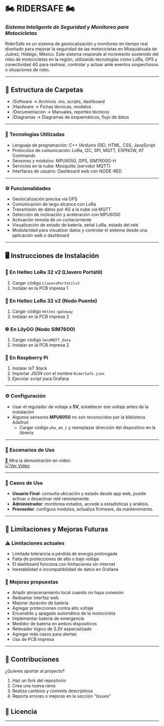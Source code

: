 # 🏍️ RIDERSAFE 🏍️
### *Sistema Inteligente de Seguridad y Monitoreo para Motocicletas*

RiderSafe es un sistema de geolocalización y monitoreo en tiempo real diseñado para mejorar la seguridad de las motocicletas en Mixquiahuala de Juárez, Hidalgo, México. Este sistema responde al incremento sostenido del robo de motocicletas en la región, utilizando tecnologías como LoRa, GPS y conectividad 4G para rastrear, controlar y actuar ante eventos sospechosos o situaciones de robo.

---

## 📁 Estructura de Carpetas
- /Software → Archivos .ino, scripts, dashboard
- /Hardware → Fichas técnicas, modelos
- /Documentacion → Manuales, reportes técnicos
- /Diagramas → Diagramas de esquemáticos, flujo de datos

---

### 🧠 Tecnologías Utilizadas

- Lenguaje de programación: C++ (Arduino IDE), HTML, CSS, JavaScript  
- Protocolos de comunicación: LoRa, I2C, SPI, MQTT, ESPNOW, AT Commands  
- Sensores y módulos: MPU6050, GPS, SIM7600G-H  
- Servicios en la nube: Mosquitto (servidor MQTT)  
- Interfaces de usuario: Dashboard web con NODE-RED  

---

### ⚙️ Funcionalidades

- Geolocalización precisa vía GPS  
- Comunicación de largo alcance con LoRa  
- Transmisión de datos por 4G a la nube vía MQTT  
- Detección de inclinación y aceleración con MPU6050  
- Activación remota de un cortacorriente  
- Visualización de estado de batería, señal LoRa, estado del relé  
- Modularidad para visualizar datos y controlar el sistema desde una aplicación web o dashboard  

---

## 🖥️ Instrucciones de Instalación

### 🔌 En Heltec LoRa 32 v2 (Llavero Portátil)

1. Cargar código `LlaveroPortatilv3`  
2. Instalar en la PCB impresa 1  

### 🔁 En Heltec LoRa 32 v2 (Nodo Puente)

1. Cargar código `Heltec-gateway`  
2. Instalar en la PCB impresa 2  

### 🌐 En LilyGO (Nodo SIM7600)

1. Cargar código `SendMQTT_data`  
2. Instalar en la PCB impresa 2  

### 🧠 En Raspberry Pi

1. Instalar IoT Stack  
2. Importar JSON con el nombre `RiderSafe.json`  
3. Ejecutar script para Grafana  

---

### ⚙️ Configuración

- Usar el regulador de voltaje a **5V**, establecer ese voltaje antes de la instalación  
- Algunos sensores **MPU6050** no son reconocidos por la biblioteca Adafruit  
  - Cargar código `who_am_i` y reemplazar dirección del dispositivo en la librería  

---

### 📸 Escenarios de Uso

🎥 Mira la demostración en video:  
[![Ver Video](https://img.youtube.com/vi/g3GmbGhdLP4/0.jpg)](https://youtu.be/g3GmbGhdLP4)

---

### 📘 Casos de Uso

- **Usuario Final**: consulta ubicación y estado desde app web, puede activar o desactivar relé remotamente.  
- **Administrador**: monitorea estados, accede a estadísticas y análisis.  
- **Proveedor**: configura módulos, actualiza firmware, da mantenimiento.  

---

## 🚧 Limitaciones y Mejoras Futuras

### ⚠️ Limitaciones actuales

- Limitada tolerancia a pérdida de energía prolongada  
- Falta de protecciones de alto o bajo voltaje  
- El dashboard funciona con limitaciones sin internet  
- Inestabilidad e incompatibilidad de datos en Grafana  

### 🌱 Mejoras propuestas

- Añadir almacenamiento local cuando no haya conexión  
- Rediseñar interfaz web  
- Mejorar duración de batería  
- Agregar protecciones contra alto voltaje  
- Encendido y apagado automático de la motocicleta  
- Implementar batería de emergencia  
- Medidor de batería en ambos dispositivos  
- Relevador lógico de 3.3V especializado  
- Agregar más casos para alertas  
- Uso de PCB impresa  

---

## 🤝 Contribuciones

¿Quieres aportar al proyecto?

1. Haz un fork del repositorio  
2. Crea una nueva rama
3. Realiza cambios y commits descriptivos
4. Reporta errores o mejoras en la sección "Issues"

## 📜 Licencia
---

